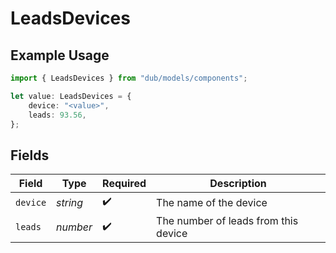 # LeadsDevices

## Example Usage

```typescript
import { LeadsDevices } from "dub/models/components";

let value: LeadsDevices = {
    device: "<value>",
    leads: 93.56,
};
```

## Fields

| Field                                | Type                                 | Required                             | Description                          |
| ------------------------------------ | ------------------------------------ | ------------------------------------ | ------------------------------------ |
| `device`                             | *string*                             | :heavy_check_mark:                   | The name of the device               |
| `leads`                              | *number*                             | :heavy_check_mark:                   | The number of leads from this device |